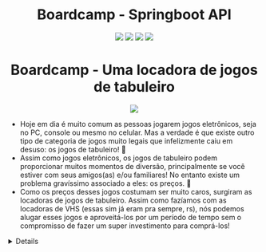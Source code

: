<h1 align="center"> Boardcamp - Springboot API</h1>
<p align="center">
  <img src="https://img.shields.io/badge/java-%23ED8B00.svg?style=for-the-badge&logo=openjdk&logoColor=white" alt:"Java"/>
  <img src="https://img.shields.io/badge/spring-%236DB33F.svg?style=for-the-badge&logo=spring&logoColor=white" alt:"Spring"/>
   <img src="https://img.shields.io/badge/PostgreSQL-316192?style=for-the-badge&logo=postgresql&logoColor=white" alt:"postgres"/>
   <img src="https://img.shields.io/badge/Render-%46E3B7.svg?style=for-the-badge&logo=render&logoColor=white" alt:"render"/>
</p>

<h1 align="center"> Boardcamp - Uma locadora de jogos de tabuleiro</h1>

<p align="center">
<img src="https://www.mannyandme.com/wp-content/uploads/2017/12/BoardGames-logo.jpg" alt:"render"/> </p>

- Hoje em dia é muito comum as pessoas jogarem jogos eletrônicos, seja no PC, console ou mesmo no celular. Mas a verdade é que existe outro tipo de categoria de jogos muito legais que infelizmente caiu em desuso: os jogos de tabuleiro! 🎲
- Assim como jogos eletrônicos, os jogos de tabuleiro podem proporcionar muitos momentos de diversão, principalmente se você estiver com seus amigos(as) e/ou familiares! No entanto existe um problema gravíssimo associado a eles: os preços. 💸
- Como os preços desses jogos costumam ser muito caros, surgiram as locadoras de jogos de tabuleiro. Assim como fazíamos com as locadoras de VHS (essas sim já eram pra sempre, rs), nós podemos alugar esses jogos e aproveitá-los por um período de tempo sem o compromisso de fazer um super investimento para comprá-los!

<details> Olá </details>
